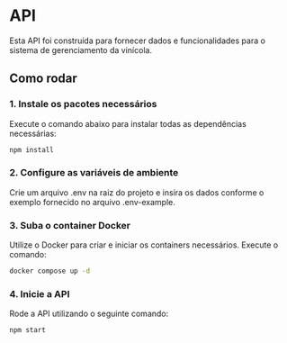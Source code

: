 # API

Esta API foi construída para fornecer dados e funcionalidades para o sistema de gerenciamento da vinícola.

## Como rodar

### 1. Instale os pacotes necessários

Execute o comando abaixo para instalar todas as dependências necessárias:

```sh
npm install
```
### 2. Configure as variáveis de ambiente

Crie um arquivo .env na raiz do projeto e insira os dados conforme o exemplo fornecido no arquivo .env-example.

### 3. Suba o container Docker

Utilize o Docker para criar e iniciar os containers necessários. Execute o comando:

```sh
docker compose up -d
```
### 4. Inicie a API

Rode a API utilizando o seguinte comando:

```sh
npm start
```

 
